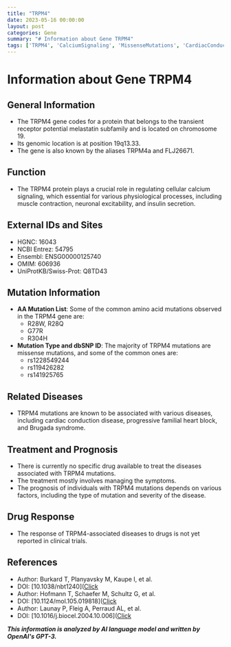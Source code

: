 ```yaml
---
title: "TRPM4"
date: 2023-05-16 00:00:00
layout: post
categories: Gene
summary: "# Information about Gene TRPM4"
tags: ['TRPM4', 'CalciumSignaling', 'MissenseMutations', 'CardiacConductionDisease', 'BrugadaSyndrome', 'Treatment', 'Prognosis', 'DrugResponse']
---
```


# Information about Gene TRPM4

## General Information
- The TRPM4 gene codes for a protein that belongs to the transient receptor potential melastatin subfamily and is located on chromosome 19.
- Its genomic location is at position 19q13.33.
- The gene is also known by the aliases TRPM4a and FLJ26671.

## Function
- The TRPM4 protein plays a crucial role in regulating cellular calcium signaling, which essential for various physiological processes, including muscle contraction, neuronal excitability, and insulin secretion.

## External IDs and Sites
- HGNC: 16043
- NCBI Entrez: 54795
- Ensembl: ENSG00000125740
- OMIM: 606936
- UniProtKB/Swiss-Prot: Q8TD43

## Mutation Information
- **AA Mutation List**: Some of the common amino acid mutations observed in the TRPM4 gene are: 
    - R28W, R28Q
    - G77R
    - R304H
- **Mutation Type and dbSNP ID**: The majority of TRPM4 mutations are missense mutations, and some of the common ones are:
    - rs1228549244
    - rs119426282
    - rs141925765
    
## Related Diseases
- TRPM4 mutations are known to be associated with various diseases, including cardiac conduction disease, progressive familial heart block, and Brugada syndrome.

## Treatment and Prognosis
- There is currently no specific drug available to treat the diseases associated with TRPM4 mutations.
- The treatment mostly involves managing the symptoms.
- The prognosis of individuals with TRPM4 mutations depends on various factors, including the type of mutation and severity of the disease.

## Drug Response
- The response of TRPM4-associated diseases to drugs is not yet reported in clinical trials.

## References
- Author: Burkard T, Planyavsky M, Kaupe I, et al.
- DOI: [10.1038/nbt1240]([Click](https://doi.org/10.1038/nbt1240)
- Author: Hofmann T, Schaefer M, Schultz G, et al.
- DOI: [10.1124/mol.105.019818]([Click](https://doi.org/10.1124/mol.105.019818)
- Author: Launay P, Fleig A, Perraud AL, et al.
- DOI: [10.1016/j.biocel.2004.10.006]([Click](https://doi.org/10.1016/j.biocel.2004.10.006)

**_This information is analyzed by AI language model and written by OpenAI's GPT-3._**